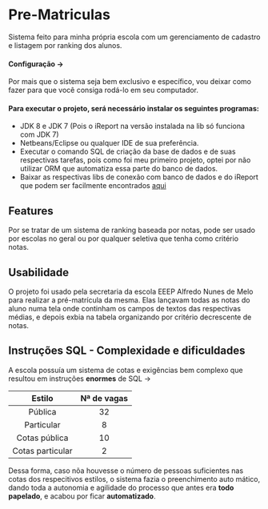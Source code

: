 # Pre-Matriculas
Sistema feito para minha própria escola com um gerenciamento de cadastro e listagem por ranking dos alunos.

#### Configuração -> 
Por mais que o sistema seja bem exclusivo e específico, vou deixar como fazer para que você consiga rodá-lo em seu computador. 

#### Para executar o projeto, será necessário instalar os seguintes programas:
- JDK 8 e JDK 7 (Pois o iReport na versão instalada na lib só funciona com JDK 7)
- Netbeans/Eclipse ou qualquer IDE de sua preferência.
- Executar o comando SQL de criação da base de dados e de suas respectivas tarefas, pois como foi meu primeiro projeto, optei por não 
utilizar ORM que automatiza essa parte do banco de dados.
- Baixar as respectivas libs de conexão com banco de dados e do iReport que podem ser facilmente encontrados [aqui](https://mvnrepository.com)

## Features 
Por se tratar de um sistema de ranking baseada por notas, pode ser usado por escolas no geral ou por qualquer seletiva que tenha como
critério notas.

## Usabilidade 
O projeto foi usado pela secretaria da escola EEEP Alfredo Nunes de Melo para realizar a pré-matrícula da mesma. Elas lançavam todas as 
notas do aluno numa tela onde continham os campos de textos das respectivas médias, e depois exbia na tabela organizando por critério 
decrescente de notas.

## Instruções SQL - Complexidade e dificuldades
A escola possuía um sistema de cotas e exigências bem complexo que resultou em instruções **enormes** de SQL -> 

|      Estilo      | Nª de vagas | 
|:----------------:|:-----------:|  
|      Pública     |      32     |
|    Particular    |      8      |
|   Cotas pública  |      10     |
| Cotas particular |      2      |

 Dessa forma, caso nõa houvesse o número de pessoas suficientes nas cotas dos respecitivos estilos, o sistema fazia o preenchimento auto
 mático, dando toda a autonomia e agilidade do processo que antes era **todo papelado**, e acabou por ficar **automatizado**.

